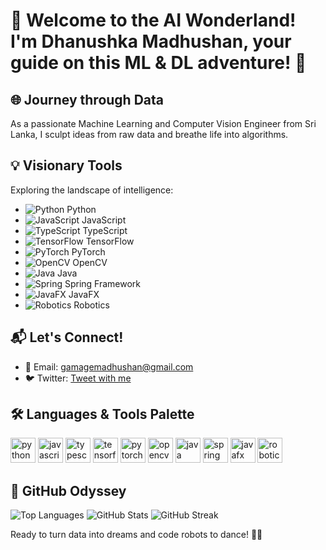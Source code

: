# 🚀 Welcome to the AI Wonderland! I'm Dhanushka Madhushan, your guide on this ML & DL adventure! 🌟

## 🌐 Journey through Data
As a passionate Machine Learning and Computer Vision Engineer from Sri Lanka, I sculpt ideas from raw data and breathe life into algorithms.

## 💡 Visionary Tools
Exploring the landscape of intelligence:
- ![Python](<Python_Image_URL>) Python
- ![JavaScript](https://www.vectorlogo.zone/logos/javascript/javascript-icon.svg) JavaScript
- ![TypeScript](https://www.vectorlogo.zone/logos/typescriptlang/typescriptlang-icon.svg) TypeScript
- ![TensorFlow](https://www.vectorlogo.zone/logos/tensorflow/tensorflow-icon.svg) TensorFlow
- ![PyTorch](https://www.vectorlogo.zone/logos/pytorch/pytorch-icon.svg) PyTorch
- ![OpenCV](https://opencv.org/wp-content/uploads/2020/07/cropped-OpenCV_logo_white_600x.png) OpenCV
- ![Java](https://www.vectorlogo.zone/logos/java/java-original.svg) Java
- ![Spring](https://www.vectorlogo.zone/logos/springio/springio-icon.svg) Spring Framework
- ![JavaFX](https://www.vectorlogo.zone/logos/javafx/javafx-icon.svg) JavaFX
- ![Robotics](<Robotics_Image_URL>) Robotics

## 📬 Let's Connect!
- 📧 Email: gamagemadhushan@gmail.com
- 🐦 Twitter: [Tweet with me](https://twitter.com/)

## 🛠️ Languages & Tools Palette
<p align="left">
  <img src="<Python_Image_URL>" alt="python" width="40" height="40"/>
  <img src="https://www.vectorlogo.zone/logos/javascript/javascript-icon.svg" alt="javascript" width="40" height="40"/>
  <img src="https://www.vectorlogo.zone/logos/typescriptlang/typescriptlang-icon.svg" alt="typescript" width="40" height="40"/>
  <img src="https://www.vectorlogo.zone/logos/tensorflow/tensorflow-icon.svg" alt="tensorflow" width="40" height="40"/>
  <img src="https://www.vectorlogo.zone/logos/pytorch/pytorch-icon.svg" alt="pytorch" width="40" height="40"/>
  <img src="https://opencv.org/wp-content/uploads/2020/07/cropped-OpenCV_logo_white_600x.png" alt="opencv" width="40" height="40"/>
  <img src="https://www.vectorlogo.zone/logos/java/java-original.svg" alt="java" width="40" height="40"/>
  <img src="https://www.vectorlogo.zone/logos/springio/springio-icon.svg" alt="spring" width="40" height="40"/>
  <img src="https://www.vectorlogo.zone/logos/javafx/javafx-icon.svg" alt="javafx" width="40" height="40"/>
  <img src="<Robotics_Image_URL>" alt="robotics" width="40" height="40"/>
</p>

## 🚀 GitHub Odyssey
![Top Languages](https://github-readme-stats.vercel.app/api/top-langs?username=dmgamage&show_icons=true&locale=en&layout=compact)
![GitHub Stats](https://github-readme-stats.vercel.app/api?username=dmgamage&show_icons=true&locale=en)
![GitHub Streak](https://github-readme-streak-stats.herokuapp.com/?user=dmgamage)

Ready to turn data into dreams and code robots to dance! 🚀✨
